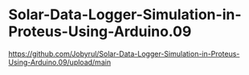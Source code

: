 # Solar-Data-Logger-Simulation-in-Proteus-Using-Arduino.09
https://github.com/Jobyrul/Solar-Data-Logger-Simulation-in-Proteus-Using-Arduino.09/upload/main
